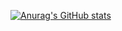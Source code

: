 [![Anurag's GitHub stats](https://github-readme-stats.vercel.app/api?username=Natuneko)](https://github.com/anuraghazra/github-readme-stats)

<!--
**Natuneko/Natuneko** is a ✨ _special_ ✨ repository because its `README.md` (this file) appears on your GitHub profile.

Here are some ideas to get you started:

- 🔭 I’m currently working on ...
- 🌱 I’m currently learning ...
- 👯 I’m looking to collaborate on ...
- 🤔 I’m looking for help with ...
- 💬 Ask me about ...
- 📫 How to reach me: ...
- 😄 Pronouns: ...
- ⚡ Fun fact: ...
-->
